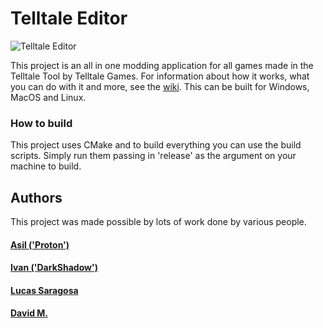 # Telltale Editor

![Telltale Editor](https://github.com/Telltale-Modding-Group/Telltale-Editor/actions/workflows/cmake-multi-platform.yml/badge.svg)

This project is an all in one modding application for all games made in the Telltale Tool by Telltale Games. For information about how it works, what you can do with it and more, see the [wiki](https://github.com/Telltale-Modding-Group/Telltale-Editor/wiki).
This can be built for Windows, MacOS and Linux.

### How to build

This project uses CMake and to build everything you can use the build scripts. Simply run them passing in 'release' as the argument on your machine to build.

## Authors

This project was made possible by lots of work done by various people. 

#### [Asil ('Proton')](https://github.com/asilz)
#### [Ivan ('DarkShadow')](https://github.com/iMrShadow)
#### [Lucas Saragosa](https://github.com/LucasSaragosa)
#### [David M.](https://github.com/frostbone25)
